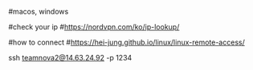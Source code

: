 #macos, windows

#check your ip
#https://nordvpn.com/ko/ip-lookup/

#how to connect
#https://hei-jung.github.io/linux/linux-remote-access/

ssh teamnova2@14.63.24.92 -p 1234
